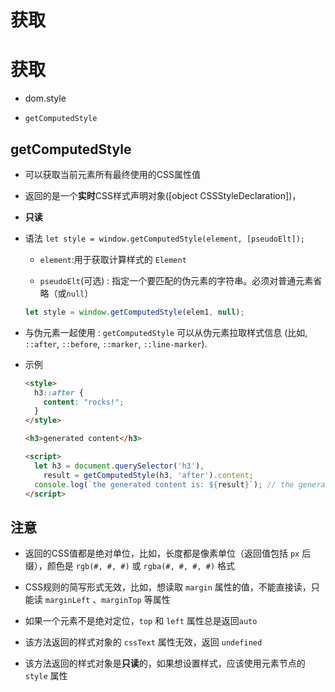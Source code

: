 # 获取

# 获取

  - dom.style

  - `getComputedStyle`

## getComputedStyle

  - 可以获取当前元素所有最终使用的CSS属性值

  - 返回的是一个**实时**CSS样式声明对象(\[object CSSStyleDeclaration])，

  - **只读**

  - 语法 `let style = window.getComputedStyle(element, [pseudoElt]);`

      - `element`:用于获取计算样式的 `Element`

      - `pseudoElt`(可选) : 指定一个要匹配的伪元素的字符串。必须对普通元素省略（或`null`）

    ```javascript
    let style = window.getComputedStyle(elem1, null);
    ```

  - 与伪元素一起使用 : `getComputedStyle` 可以从伪元素拉取样式信息 (比如, `::after`, `::before`, `::marker`, `::line-marker`).

  - 示例

    ```html
    <style>
      h3::after {
        content: "rocks!";
      }
    </style>

    <h3>generated content</h3>

    <script>
      let h3 = document.querySelector('h3'),
        result = getComputedStyle(h3, 'after').content;
      console.log(`the generated content is: ${result}`); // the generated content is: "rocks!"
    </script>
    ```

## 注意

  - 返回的CSS值都是绝对单位，比如，长度都是像素单位（返回值包括 `px` 后缀），颜色是 `rgb(#, #, #)` 或 `rgba(#, #, #, #)` 格式

  - CSS规则的简写形式无效，比如，想读取 `margin` 属性的值，不能直接读，只能读 `marginLeft` 、`marginTop` 等属性

  - 如果一个元素不是绝对定位，`top` 和 `left` 属性总是返回`auto`

  - 该方法返回的样式对象的 `cssText` 属性无效，返回 `undefined`

  - 该方法返回的样式对象是**只读**的，如果想设置样式，应该使用元素节点的 `style` 属性
